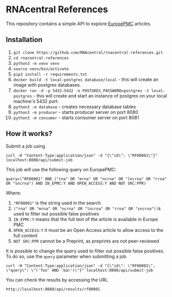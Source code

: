 # RNAcentral References
This repository contains a simple API to explore [EuropePMC](https://europepmc.org/) articles. 

## Installation

1. `git clone https://github.com/RNAcentral/rnacentral-references.git`
2. `cd rnacentral-references`
3. `python3 -m venv venv`
4. `source venv/bin/activate`
5. `pip3 install -r requirements.txt`
6. `docker build -t local-postgres database/local` - this will create an image with postgres databases.
7. `docker run -d -p 5432:5432 -e POSTGRES_PASSWORD=postgres -t local-postgres` - this will create and start an 
instance of postgres on your local machine's 5432 port.
8. `python3 -m database` - creates necessary database tables
9. `python3 -m producer` - starts producer server on port 8080
10. `python3 -m consumer` - starts consumer server on port 8081

## How it works?

Submit a job using
```
curl -H "Content-Type:application/json" -d "{\"id\": \"RF00001\"}" localhost:8080/api/submit-job
```

This job will use the following query on EuropePMC:
```
query=("RF00001" AND ("rna" OR "mrna" OR "ncrna" OR "lncrna" OR "rrna" OR "sncrna") AND IN_EPMC:Y AND OPEN_ACCESS:Y AND NOT SRC:PPR)
```

Where:
1. `"RF00001"` is the string used in the search
2. `("rna" OR "mrna" OR "ncrna" OR "lncrna" OR "rrna" OR "sncrna")` is used to filter out possible false positives
3. `IN_EPMC:Y` means that the full text of the article is available in Europe PMC
4. `OPEN_ACCESS:Y` it must be an Open Access article to allow access to the full content
5. `NOT SRC:PPR` cannot be a Preprint, as preprints are not peer-reviewed

It is possible to change the query used to filter out possible false positives.
To do so, use the `query` parameter when submitting a job
```
curl -H "Content-Type:application/json" -d "{\"id\": \"RF00001\", \"query\": \"('foo' AND 'bar')\"}" localhost:8080/api/submit-job
```

You can check the results by accessing the URL
```
http://localhost:8080/api/results/rf00001
```
